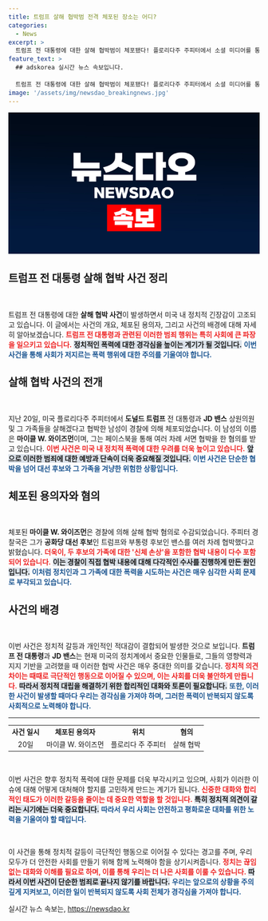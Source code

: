 ```yaml
---
title: 트럼프 살해 협박범 전격 체포된 장소는 어디?
categories:
  - News
excerpt: >
  트럼프 전 대통령에 대한 살해 협박범이 체포됐다! 플로리다주 주피터에서 소셜 미디어를 통해 협박한 남성이 경찰에 붙잡혔으며, 그의 으스스한 주장을 상세히 살펴본다. 클릭하여 사건의 전모를 확인하세요!
feature_text: >
  ## adskorea 실시간 뉴스 속보입니다.

  트럼프 전 대통령에 대한 살해 협박범이 체포됐다! 플로리다주 주피터에서 소셜 미디어를 통해 협박한 남성이 경찰에 붙잡혔으며, 그의 으스스한 주장을 상세히 살펴본다. 클릭하여 사건의 전모를 확인하세요!
image: '/assets/img/newsdao_breakingnews.jpg'
---
```


<p><img src="/assets/img/newsdao_breakingnews.jpg" alt="adskorea 속보" /></p>

<h2 data-ke-size="size26">트럼프 전 대통령 살해 협박 사건 정리</h2>

<p data-ke-size="size16">&nbsp;</p> 

<p>트럼프 전 대통령에 대한 <b>살해 협박 사건</b>이 발생하면서 미국 내 정치적 긴장감이 고조되고 있습니다. 이 글에서는 사건의 개요, 체포된 용의자, 그리고 사건의 배경에 대해 자세히 알아보겠습니다. <b><span style="color: #ee2323;">트럼프 전 대통령과 관련된 이러한 범죄 행위는 특히 사회에 큰 파장을 일으키고 있습니다.</span></b> <b><span style="background-color: #21538527;">정치적인 폭력에 대한 경각심을 높이는 계기가 될 것입니다.</span></b> <b><span style="color: #1a5490;">이번 사건을 통해 사회가 저지르는 폭력 행위에 대한 주의를 기울여야 합니다.</span></b></p>

<h2 data-ke-size="size26">살해 협박 사건의 전개</h2>

<p data-ke-size="size16">&nbsp;</p>

<p>지난 20일, 미국 플로리다주 주피터에서 <b>도널드 트럼프</b> 전 대통령과 <b>JD 밴스</b> 상원의원 및 그 가족들을 살해겠다고 협박한 남성이 경찰에 의해 체포되었습니다. 이 남성의 이름은 <b>마이클 W. 와이즈먼</b>이며, 그는 페이스북을 통해 여러 차례 서면 협박을 한 혐의를 받고 있습니다. <b><span style="color: #ee2323;">이번 사건은 미국 내 정치적 폭력에 대한 우려를 더욱 높이고 있습니다.</span></b> <b><span style="background-color: #21538527;">앞으로 이러한 범죄에 대한 예방과 단속이 더욱 중요해질 것입니다.</span></b> <b><span style="color: #1a5490;">이번 사건은 단순한 협박을 넘어 대선 후보와 그 가족을 겨냥한 위험한 상황입니다.</span></b></p>

<h2 data-ke-size="size26">체포된 용의자와 혐의</h2>

<p data-ke-size="size16">&nbsp;</p>

<p>체포된 <b>마이클 W. 와이즈먼</b>은 경찰에 의해 살해 협박 혐의로 수감되었습니다. 주피터 경찰국은 그가 <b>공화당 대선 후보</b>인 트럼프와 부통령 후보인 밴스를 여러 차례 협박했다고 밝혔습니다. <b><span style="color: #ee2323;">더욱이, 두 후보의 가족에 대한 '신체 손상'을 포함한 협박 내용이 다수 포함되어 있습니다.</span></b> <b><span style="background-color: #21538527;"> 이는 경찰이 직접 협박 내용에 대해 다각적인 수사를 진행하게 만든 원인입니다.</span></b> <b><span style="color: #1a5490;">이처럼 정치인과 그 가족에 대한 폭력을 시도하는 사건은 매우 심각한 사회 문제로 부각되고 있습니다.</span></b></p>

<h2 data-ke-size="size26">사건의 배경</h2>

<p data-ke-size="size16">&nbsp;</p>

<p>이번 사건은 정치적 갈등과 개인적인 적대감이 결합되어 발생한 것으로 보입니다. <b>트럼프 전 대통령</b>과 <b>JD 밴스</b>는 현재 미국의 정치계에서 중요한 인물들로, 그들의 영향력과 지지 기반을 고려했을 때 이러한 협박 사건은 매우 중대한 의미를 갖습니다. <b><span style="color: #ee2323;">정치적 의견 차이는 때때로 극단적인 행동으로 이어질 수 있으며, 이는 사회를 더욱 불안하게 만듭니다.</span></b> <b><span style="background-color: #21538527;">따라서 정치적 대립을 해결하기 위한 합리적인 대화와 토론이 필요합니다.</span></b> <b><span style="color: #1a5490;">또한, 이러한 사건이 발생할 때마다 우리는 경각심을 가져야 하며, 그러한 폭력이 반복되지 않도록 사회적으로 노력해야 합니다.</span></b></p>

<hr>

<table>
<tr>
<td style="text-align: center; height: 17px;"><b>사건 일시</b></td>
<td style="text-align: center; height: 17px;"><b>체포된 용의자</b></td>
<td style="text-align: center; height: 17px;"><b>위치</b></td>
<td style="text-align: center; height: 17px;"><b>혐의</b></td>
</tr>
<tr>
<td style="text-align: center; height: 17px;">20일</td>
<td style="text-align: center; height: 17px;">마이클 W. 와이즈먼</td>
<td style="text-align: center; height: 17px;">플로리다 주 주피터</td>
<td style="text-align: center; height: 17px;">살해 협박</td>
</tr>
</table>

<p data-ke-size="size16">&nbsp;</p>

<p>이번 사건은 향후 정치적 폭력에 대한 문제를 더욱 부각시키고 있으며, 사회가 이러한 이슈에 대해 어떻게 대처해야 할지를 고민하게 만드는 계기가 됩니다. <b><span style="color: #ee2323;">신중한 대화와 합리적인 태도가 이러한 갈등을 줄이는 데 중요한 역할을 할 것입니다.</span></b> <b><span style="background-color: #21538527;">특히 정치적 의견이 갈리는 시기에는 더욱 중요합니다.</span></b> <b><span style="color: #1a5490;">따라서 우리 사회는 안전하고 평화로운 대화를 위한 노력을 기울여야 할 때입니다.</span></b></p>

<p data-ke-size="size16">&nbsp;</p> 

<p>이 사건을 통해 정치적 갈등이 극단적인 행동으로 이어질 수 있다는 경고를 주며, 우리 모두가 더 안전한 사회를 만들기 위해 함께 노력해야 함을 상기시켜줍니다. <b><span style="color: #ee2323;">정치는 끊임없는 대화와 이해를 필요로 하며, 이를 통해 우리는 더 나은 사회를 이룰 수 있습니다.</span></b> <b><span style="background-color: #21538527;">따라서 이번 사건이 단순한 범죄로 끝나지 않기를 바랍니다.</span></b> <b><span style="color: #1a5490;">우리는 앞으로의 상황을 주의 깊게 지켜보고, 이러한 일이 반복되지 않도록 사회 전체가 경각심을 가져야 합니다.</span></b></p>
실시간 뉴스 속보는, <a href="https://newsdao.kr" rel="dofollow">https://newsdao.kr</a>



